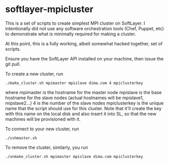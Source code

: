 softlayer-mpicluster
====================

This is a set of scripts to create simplest MPI cluster on SoftLayer.
I intentionally did not use any software orchestration tools (Chef, Puppet, etc) to demonstrate 
what is minimally required for making a cluster.

At this point, this is a fully working, albeit somewhat hacked together, set of scripts.

Ensure you have the SoftLayer API installed on your machine, then issue the git pull.

To create a new cluster, run
```
./make_cluster.sh mpimaster mpislave dima.com 4 mpiclusterkey
```

where mpimaster is the hostname for the master node
mpislave is the base hostname for the slave nodes (actual hostnames will be mpislave1, mipslave2...)
4 is the number of the slave nodes
mpiclusterkey is the unique name that the script should use for this cluster. Note that it'll create the key with this name on the local disk and also insert it into SL, so that the new machines will be provisioned with it.

To connect to your new cluster, run
```
./sshmaster.sh
```

To remove the cluster, similarly, you run

```
./unmake_cluster.sh mpimaster mpislave dima.com mpiclusterkey
```
